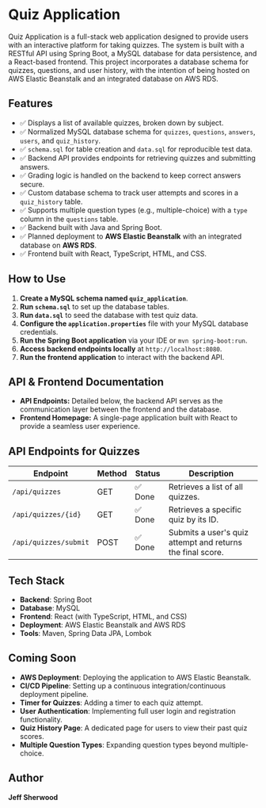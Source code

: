 # Quiz Application

Quiz Application is a full-stack web application designed to provide users with an interactive platform for taking quizzes. The system is built with a RESTful API using Spring Boot, a MySQL database for data persistence, and a React-based frontend. This project incorporates a database schema for quizzes, questions, and user history, with the intention of being hosted on AWS Elastic Beanstalk and an integrated database on AWS RDS.

## Features

- ✅ Displays a list of available quizzes, broken down by subject.
- ✅ Normalized MySQL database schema for `quizzes`, `questions`, `answers`, `users`, and `quiz_history`.
- ✅ `schema.sql` for table creation and `data.sql` for reproducible test data.
- ✅ Backend API provides endpoints for retrieving quizzes and submitting answers.
- ✅ Grading logic is handled on the backend to keep correct answers secure.
- ✅ Custom database schema to track user attempts and scores in a `quiz_history` table.
- ✅ Supports multiple question types (e.g., multiple-choice) with a `type` column in the `questions` table.
- ✅ Backend built with Java and Spring Boot.
- ✅ Planned deployment to **AWS Elastic Beanstalk** with an integrated database on **AWS RDS**.
- ✅ Frontend built with React, TypeScript, HTML, and CSS.

## How to Use

1.  **Create a MySQL schema named `quiz_application`**.
2.  **Run `schema.sql`** to set up the database tables.
3.  **Run `data.sql`** to seed the database with test quiz data.
4.  **Configure the `application.properties`** file with your MySQL database credentials.
5.  **Run the Spring Boot application** via your IDE or `mvn spring-boot:run`.
6.  **Access backend endpoints locally** at `http://localhost:8080`.
7.  **Run the frontend application** to interact with the backend API.

## API & Frontend Documentation

* **API Endpoints:** Detailed below, the backend API serves as the communication layer between the frontend and the database.
* **Frontend Homepage:** A single-page application built with React to provide a seamless user experience.

## API Endpoints for Quizzes

| Endpoint | Method | Status | Description |
|---|---|---|---|
| `/api/quizzes` | GET | ✅ Done | Retrieves a list of all quizzes. |
| `/api/quizzes/{id}` | GET | ✅ Done | Retrieves a specific quiz by its ID. |
| `/api/quizzes/submit` | POST | ✅ Done | Submits a user's quiz attempt and returns the final score. |

## Tech Stack

- **Backend**: Spring Boot
- **Database**: MySQL
- **Frontend**: React (with TypeScript, HTML, and CSS)
- **Deployment**: AWS Elastic Beanstalk and AWS RDS
- **Tools**: Maven, Spring Data JPA, Lombok

## Coming Soon

- **AWS Deployment**: Deploying the application to AWS Elastic Beanstalk.
- **CI/CD Pipeline**: Setting up a continuous integration/continuous deployment pipeline.
- **Timer for Quizzes**: Adding a timer to each quiz attempt.
- **User Authentication**: Implementing full user login and registration functionality.
- **Quiz History Page**: A dedicated page for users to view their past quiz scores.
- **Multiple Question Types**: Expanding question types beyond multiple-choice.

## Author

**Jeff Sherwood**